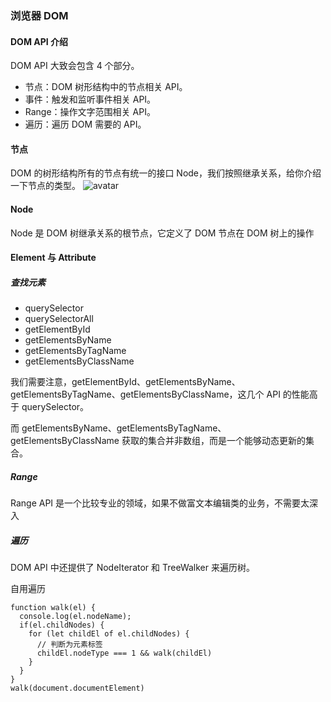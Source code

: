 ### 浏览器 DOM

#### DOM API 介绍

DOM API 大致会包含 4 个部分。

- 节点：DOM 树形结构中的节点相关 API。
- 事件：触发和监听事件相关 API。
- Range：操作文字范围相关 API。
- 遍历：遍历 DOM 需要的 API。

#### 节点

DOM 的树形结构所有的节点有统一的接口 Node，我们按照继承关系，给你介绍一下节点的类型。
![avatar](https://static001.geekbang.org/resource/image/6e/f6/6e278e450d8cc7122da3616fd18b9cf6.png)

#### Node

Node 是 DOM 树继承关系的根节点，它定义了 DOM 节点在 DOM 树上的操作

#### Element 与 Attribute

##### 查找元素

- querySelector
- querySelectorAll
- getElementById
- getElementsByName
- getElementsByTagName
- getElementsByClassName

我们需要注意，getElementById、getElementsByName、getElementsByTagName、getElementsByClassName，这几个 API 的性能高于 querySelector。

而 getElementsByName、getElementsByTagName、getElementsByClassName 获取的集合并非数组，而是一个能够动态更新的集合。

##### Range

Range API 是一个比较专业的领域，如果不做富文本编辑类的业务，不需要太深入

##### 遍历

DOM API 中还提供了 NodeIterator 和 TreeWalker 来遍历树。

自用遍历
```
function walk(el) {
  console.log(el.nodeName);
  if(el.childNodes) {
    for (let childEl of el.childNodes) {
      // 判断为元素标签
      childEl.nodeType === 1 && walk(childEl)
    }
  }
}
walk(document.documentElement)
```

